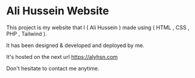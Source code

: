 # Ali Hussein Website

This project is my website that I ( Ali Hussein )  made using ( HTML , CSS , PHP , Tailwind ).

It has been designed & developed and deployed by me.

It's hosted on the next url <a href="https://alyhsn.com"> https://alyhsn.com </a>

Don't hesitate to contact me anytime.
